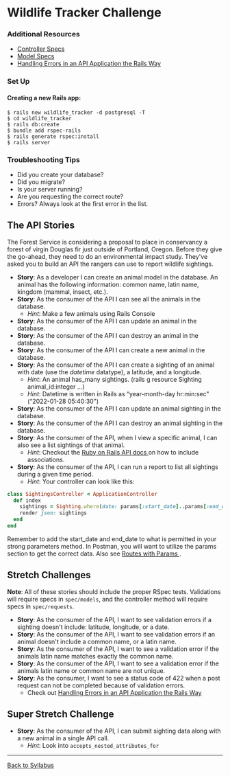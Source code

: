 # Wildlife Tracker Challenge

### Additional Resources
- [Controller Specs](https://relishapp.com/rspec/rspec-rails/docs/controller-specs)
- [Model Specs](https://relishapp.com/rspec/rspec-rails/docs/model-specs)
- [Handling Errors in an API Application the Rails Way](https://blog.rebased.pl/2016/11/07/api-error-handling.html)

### Set Up

#### Creating a new Rails app:
```
$ rails new wildlife_tracker -d postgresql -T
$ cd wildlife_tracker
$ rails db:create
$ bundle add rspec-rails
$ rails generate rspec:install
$ rails server
```

### Troubleshooting Tips
- Did you create your database?
- Did you migrate?
- Is your server running?
- Are you requesting the correct route?
- Errors? Always look at the first error in the list.

## The API Stories

The Forest Service is considering a proposal to place in conservancy a forest of virgin Douglas fir just outside of Portland, Oregon. Before they give the go-ahead, they need to do an environmental impact study. They've asked you to build an API the rangers can use to report wildlife sightings.

- **Story**:  As a developer I can create an animal model in the database. An animal has the following information: common name, latin name, kingdom (mammal, insect, etc.).
- **Story**:  As the consumer of the API I can see all the animals in the database.
  - *Hint*: Make a few animals using Rails Console
- **Story**:  As the consumer of the API I can update an animal in the database.
- **Story**:  As the consumer of the API I can destroy an animal in the database.
- **Story**:  As the consumer of the API I can create a new animal in the database.
- **Story**:  As the consumer of the API I can create a sighting of an animal with date (use the *datetime* datatype), a latitude, and a longitude.
  - *Hint*:  An animal has_many sightings.  (rails g resource Sighting animal_id:integer ...)
  - *Hint*:  Datetime is written in Rails as “year-month-day hr:min:sec" (“2022-01-28 05:40:30")
- **Story**:  As the consumer of the API I can update an animal sighting in the database.
- **Story**:  As the consumer of the API I can destroy an animal sighting in the database.
- **Story**:  As the consumer of the API, when I view a specific animal, I can also see a list sightings of that animal.
  - *Hint*: Checkout the [ Ruby on Rails API docs ](https://api.rubyonrails.org/classes/ActiveModel/Serializers/JSON.html#method-i-as_json) on how to include associations.
- **Story**:  As the consumer of the API, I can run a report to list all sightings during a given time period.
  - *Hint*: Your controller can look like this:
```ruby
class SightingsController < ApplicationController
  def index
    sightings = Sighting.where(date: params[:start_date]..params[:end_date])
    render json: sightings
  end
end
```

Remember to add the start_date and end_date to what is permitted in your strong parameters method.
In Postman, you will want to utilize the params section to get the correct data. Also see [ Routes with Params ](https://github.com/learn-academy-2021-echo/Syllabus/blob/main/rails/controllers-routes-views.md).

## Stretch Challenges
**Note**:  All of these stories should include the proper RSpec tests. Validations will require specs in `spec/models`, and the controller method will require specs in `spec/requests`.

- **Story**: As the consumer of the API, I want to see validation errors if a sighting doesn't include: latitude, longitude, or a date.
- **Story**: As the consumer of the API, I want to see validation errors if an animal doesn't include a common name, or a latin name.
- **Story**: As the consumer of the API, I want to see a validation error if the animals latin name matches exactly the common name.
- **Story**: As the consumer of the API, I want to see a validation error if the animals latin name or common name are not unique.
- **Story**: As the consumer, I want to see a status code of 422 when a post request can not be completed because of validation errors.
  - Check out [Handling Errors in an API Application the Rails Way](https://blog.rebased.pl/2016/11/07/api-error-handling.html)

## Super Stretch Challenge
- **Story**: As the consumer of the API, I can submit sighting data along with a new animal in a single API call.
	- *Hint*: Look into `accepts_nested_attributes_for`

---
[Back to Syllabus](../README.md#unit-six-ruby-on-rails)

